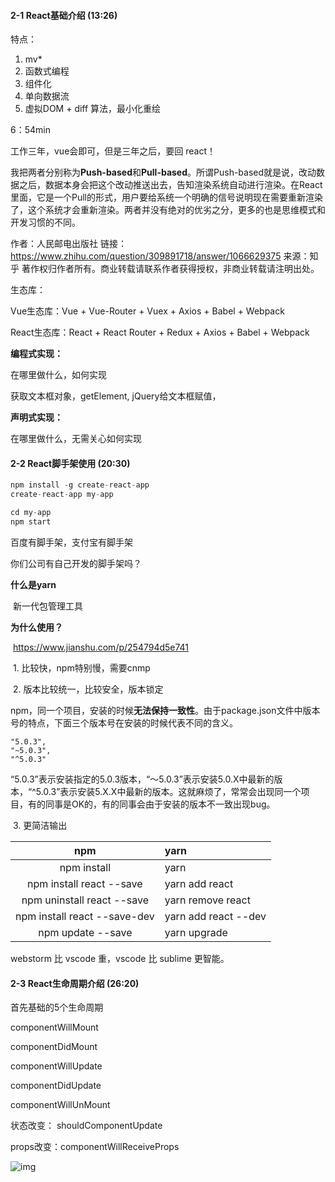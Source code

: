 #### 2-1 React基础介绍 (13:26)

特点：

1. mv*
2. 函数式编程
3. 组件化
4. 单向数据流
5. 虚拟DOM + diff 算法，最小化重绘



6：54min

工作三年，vue会即可，但是三年之后，要回 react！



我把两者分别称为**Push-based**和**Pull-based**。所谓Push-based就是说，改动数据之后，数据本身会把这个改动推送出去，告知渲染系统自动进行渲染。在React里面，它是一个Pull的形式，用户要给系统一个明确的信号说明现在需要重新渲染了，这个系统才会重新渲染。两者并没有绝对的优劣之分，更多的也是思维模式和开发习惯的不同。

作者：人民邮电出版社
链接：https://www.zhihu.com/question/309891718/answer/1066629375
来源：知乎
著作权归作者所有。商业转载请联系作者获得授权，非商业转载请注明出处。



生态库：

Vue生态库：Vue + Vue-Router + Vuex + Axios + Babel + Webpack

React生态库：React + React Router + Redux +  Axios + Babel + Webpack



**编程式实现：**

在哪里做什么，如何实现

获取文本框对象，getElement,  jQuery给文本框赋值，

**声明式实现：**

在哪里做什么，无需关心如何实现



#### 2-2 React脚手架使用 (20:30)

```javascript
npm install -g create-react-app
create-react-app my-app

cd my-app
npm start
```

百度有脚手架，支付宝有脚手架

你们公司有自己开发的脚手架吗？



**什么是yarn**

​	新一代包管理工具

**为什么使用？**

​	https://www.jianshu.com/p/254794d5e741

​	1. 比较快，npm特别慢，需要cnmp

​	2. 版本比较统一，比较安全，版本锁定

​	npm，同一个项目，安装的时候**无法保持一致性**。由于package.json文件中版本号的特点，下面三个版本号在安装的时候代表不同的含义。

```shell
"5.0.3",
"~5.0.3",
"^5.0.3"
```

“5.0.3”表示安装指定的5.0.3版本，“～5.0.3”表示安装5.0.X中最新的版本，“^5.0.3”表示安装5.X.X中最新的版本。这就麻烦了，常常会出现同一个项目，有的同事是OK的，有的同事会由于安装的版本不一致出现bug。

​	3. 更简洁输出



|             npm              | yarn                 |
| :--------------------------: | :------------------- |
|         npm install          | yarn                 |
|   npm install react --save   | yarn add react       |
|  npm uninstall react --save  | yarn remove react    |
| npm install react --save-dev | yarn add react --dev |
|      npm update --save       | yarn upgrade         |



webstorm 比 vscode 重，vscode 比 sublime 更智能。



#### 2-3 React生命周期介绍 (26:20)

首先基础的5个生命周期

componentWillMount

componentDidMount

componentWillUpdate

componentDidUpdate

componentWillUnMount

状态改变： shouldComponentUpdate

props改变：componentWillReceiveProps



![img](https://upload-images.jianshu.io/upload_images/16775500-8d325f8093591c76.jpg)




















